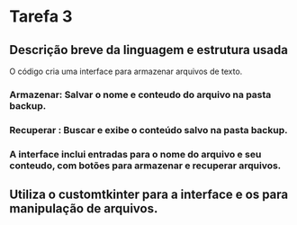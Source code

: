 # Tarefa 3 
## Descrição breve da linguagem e estrutura usada
O código cria uma interface para armazenar arquivos de texto.
### Armazenar: Salvar o nome e conteudo do arquivo na pasta backup.
### Recuperar : Buscar e exibe o conteúdo salvo na pasta backup.
### A interface inclui entradas para o nome do arquivo e seu conteudo, com botões para armazenar e recuperar arquivos.
## Utiliza o customtkinter para a interface e os para manipulação de arquivos.
